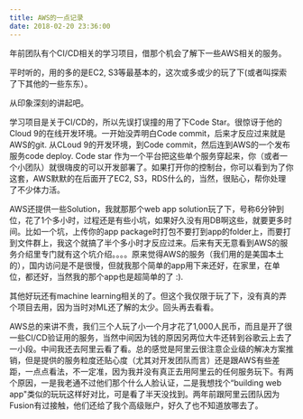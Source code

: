 ```yaml
---
title: AWS的一点记录
date: 2018-02-20 23:36:00
---
```


年前团队有个CI/CD相关的学习项目，借那个机会了解下一些AWS相关的服务。

平时听的，用的多的是EC2, S3等最基本的，这次或多或少的玩了下(或者叫探索了下其他的一些东东）。

从印象深刻的讲起吧。

学习项目是关于CI/CD的，所以先误打误撞的用了下Code Star。很惊讶于他的Cloud 9的在线开发环境。一开始没弄明白Code commit，后来才反应过来就是AWS的git. 从CLoud 9的开发环境，到Code commit，然后连到AWS的一个发布服务code deploy.  Code star 作为一个平台把这些单个服务穿起来，你（或者一个小团队）就很嗨皮的可以开发部署了。如果打开你的控制台，你可以看到为了你这套，AWS默默的在后面开了EC2, S3，RDS什么的，当然，很贴心，帮你处理了不少体力活。

AWS还提供一些Solution，我就那那个web app solution玩了下，号称6分钟到位，花了1个多小时，过程还是有些小坑，如果好久没有用DB啊这些，就要更多时间。比如一个坑，上传你的app package时打包不要打到app的folder上，而要打到文件群上，我这个就搞了半个多小时才反应过来。后来有天无意看到AWS的服务介绍里专门就有这个坑介绍。。。。原来觉得AWS的服务（我们用的是美国本土的），国内访问是不是很慢，但就我那个简单的app用下来还好，在家里，在单位，都还好，当然我的那个app也是超简单的了 :).  

其他好玩还有machine learning相关的了。但这个我仅限于玩了下，没有真的弄个项目去用，因为当时对ML还了解的太少。回头再去看看。

AWS总的来讲不贵，我们三个人玩了小一个月才花了1,000人民币，而且是开了很一些CI/CD验证用的服务，当然中间因为钱的原因另两位大牛还转到谷歌云上去了一小段。中间我还去阿里云看了看。总的感觉是阿里云很注意企业级的解决方案推销，但是提供的服务粒度还贴心度（尤其对开发团队而言）还是跟AWS有些差距，一点点看法，不一定准，因为我并没有真正去用阿里云的任何服务玩下。有两个原因，一是我老通不过他们那个什么人脸认证，二是我想找个“building web app"类似的玩玩这样好对比，可是看了半天没找到。两年前跟阿里云团队因为Fusion有过接触，他们还给了我个高级账户，好久了也不知道放哪去了。
